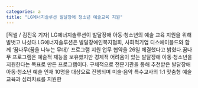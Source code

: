 ```yaml
---
categories: a
title: "LG에너지솔루션 발달장애 청소년 예술교육 지원"
---
```

[직썰 / 김진욱 기자] LG에너지솔루션이 발달장애 아동·청소년의 예술 교육 지원을 위해 발벗고 나섰다.LG에너지솔루션은 발달장애인복지협회, 사회적기업 디스에이블드와 함께 ‘꿈나무(꿈을 나누는 무대)’ 프로그램 지원 업무 협약을 26일 체결했다고 밝혔다.꿈나무 프로그램은 예술적 재능을 보유했지만 경제적 어려움이 있는 발달장애 아동·청소년을 지원한다는 목표로 만든 프로그램이다. 구체적으로 전문기관을 통해 추천받은 발달장애 아동·청소년 예술 인재 10명을 대상으로 진행되며 미술·음악 특수교사의 1:1 맞춤형 예술교육과 심리치료를 지원한